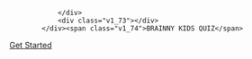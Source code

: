 <!DOCTYPE html>
<html>
<head>
	<link href="https://fonts.googleapis.com/css?family=Noto+Sans+Bengali+UI&display=swap" rel="stylesheet" />
	<link href="https://fonts.googleapis.com/css?family=Playfair+Display+SC&display=swap" rel="stylesheet" />
	<link href="./CSS/main.css" rel="stylesheet" />
<title>Brainny Quiz App</title>
</head>
<body>
	<div class="v1_2">
		<div class="v1_53"></div>
		<div class="v1_54"></div>
		<div class="v1_55"></div>
		<div class="v1_56"></div>
		<div class="v1_57"></div>
		<div class="v1_58"></div>
		<div class="v1_59"></div>
		<div class="v1_60"></div>
		<div class="v1_61"></div>
		<div class="v1_68">
			<div class="v1_69"></div>
			<div class="v1_70"></div>
		</div>
			<div class="v1_51"></div>
			<div class="v1_52"></div>
			<div class="v1_63"></div>
			<div class="v1_64"></div>
			<div class="v1_67"></div>
			<div class="v1_62"></div>
			<div class="v1_65"></div>
			<div class="v1_66"></div>
			<div class="v1_71">
				<div class="v1_72">
					
				</div>
				<div class="v1_73"></div>
			</div><span class="v1_74">BRAINNY KIDS QUIZ</span>
<a href="http://localhost/braaa/register.html" class="square_btn">Get Started</a></div></body></html>
